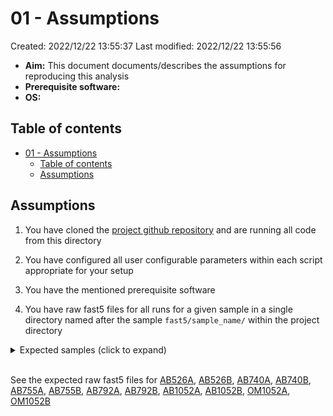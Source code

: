 # 01 - Assumptions

Created: 2022/12/22 13:55:37
Last modified: 2022/12/22 13:55:56

- **Aim:** This document documents/describes the assumptions for reproducing this analysis
- **Prerequisite software:**
- **OS:**

## Table of contents

- [01 - Assumptions](#01---assumptions)
  - [Table of contents](#table-of-contents)
  - [Assumptions](#assumptions)

## Assumptions

1. You have cloned the [project github repository](https://github.com/leahkemp/adipose_ont_methylation) and are running all code from this directory

2. You have configured all user configurable parameters within each script appropriate for your setup

3. You have the mentioned prerequisite software

4. You have raw fast5 files for all runs for a given sample in a single directory named after the sample `fast5/sample_name/` within the project directory

<details><summary markdown="span">Expected samples (click to expand)</summary>

- AB526A
- AB526B
- AB740A
- AB740B
- AB755A
- AB755B
- AB792A
- AB792B
- AB1052A
- AB1052B
- OM1052A
- OM1052B

</details>
<br/>

See the expected raw fast5 files for [AB526A](./docs/analysis_docs/expected_fast5_files/AB526A.txt), [AB526B](./docs/analysis_docs/expected_fast5_files/AB526B.txt), [AB740A](./docs/analysis_docs/expected_fast5_files/AB740A.txt), [AB740B](./docs/analysis_docs/expected_fast5_files/AB740B.txt), [AB755A](./docs/analysis_docs/expected_fast5_files/AB755A.txt), [AB755B](./docs/analysis_docs/expected_fast5_files/AB755B.txt), [AB792A](./docs/analysis_docs/expected_fast5_files/AB792A.txt), [AB792B](./docs/analysis_docs/expected_fast5_files/AB792B.txt), [AB1052A](./docs/analysis_docs/expected_fast5_files/AB1052A.txt), [AB1052B](./docs/analysis_docs/expected_fast5_files/AB1052B.txt), [OM1052A](./docs/analysis_docs/expected_fast5_files/OM1052A.txt), [OM1052B](./docs/analysis_docs/expected_fast5_files/OM1052B.txt)
